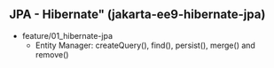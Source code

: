 ## JPA - Hibernate" (jakarta-ee9-hibernate-jpa)
* feature/01_hibernate-jpa
	- Entity Manager: createQuery(), find(), persist(), merge() and remove()
